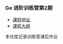 ### Go 进阶训练营第2期

- [课程地址](https://u.geekbang.org/subject/go)
- [课程大纲](https://shimo.im/docs/3hrqRhQCDjd3jJvG/read)

本仓库记录训练营课后作业